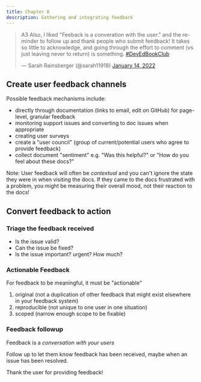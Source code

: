 ```yaml
---
title: Chapter 8
description: Gathering and integrating feedback
---
```

<blockquote class="twitter-tweet" data-conversation="none" data-dnt="true"><p lang="en" dir="ltr">A3 Also, I liked &quot;Feeback is a converation with the user.&quot; and the reminder to follow up and thank people who submit feedback! It takes so little to acknowledge, and going through the effort to comment (vs just leaving never to return) is something. <a href="https://twitter.com/hashtag/DevEdBookClub?src=hash&amp;ref_src=twsrc%5Etfw">#DevEdBookClub</a></p>&mdash; Sarah Rainsberger (@sarah11918) <a href="https://twitter.com/sarah11918/status/1481818495738392576?ref_src=twsrc%5Etfw">January 14, 2022</a></blockquote> <script async src="https://platform.twitter.com/widgets.js" charset="utf-8"></script>

## Create user feedback channels

Possible feedback mechanisms include:

- directly through documentation (links to email, edit on GitHub) for page-level, granular feedback
- monitoring support issues and converting to doc issues when appropriate
- creating user surveys
- create a "user council" (group of current/potential users who agree to provide feedback)
- collect document "sentiment" e.g. "Was this helpful?" or "How do you feel about these docs?"

Note: User feedback will often be *contextual* and you can't ignore the state they were in when visiting the docs. If they came to the docs frustrated with a problem, you might be measuring their overall mood, not their reaction to the docs!

## Convert feedback to action

### Triage the feedback received

- Is the issue valid?
- Can the issue be fixed?
- Is the issue important? urgent? How much?

### Actionable Feedback

For feedback to be meaningful, it must be "actionable"

1. original (not a duplication of other feedback that might exist elsewhere in your feedback system)
2. reproducible (not unique to one user in one situation)
3. scoped (narrow enough scope to be fixable)

### Feedback followup

Feedback is a *conversation with your users*

Follow up to let them know feedback has been received, maybe when an issue has been resolved.

Thank the user for providing feedback!
